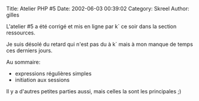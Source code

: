 Title: Atelier PHP #5
Date: 2002-06-03 00:39:02
Category: Skreel
Author: gilles

L'atelier #5 a été corrigé et mis en ligne par k` ce soir dans la section ressources.

Je suis désolé du retard qui n'est pas du à k` mais à mon manque de temps ces derniers jours.

Au sommaire:
- expressions régulières simples
- initiation aux sessions

Il y a d'autres petites parties aussi, mais celles la sont les principales  ;)